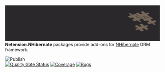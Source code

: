 ![nuget-template](https://github.com/Netension/nuget-template/blob/develop/banner.png)
__Netension.NHibernate__ packages provide add-ons for [NHibernate](https://nhibernate.info/) ORM framework.

![Publish](https://github.com/Netension/nhibernate/workflows/Publish/badge.svg)<br/>
[![Quality Gate Status](https://sonarcloud.io/api/project_badges/measure?project=Netension_nhibernate&metric=alert_status)](https://sonarcloud.io/dashboard?id=Netension_nhibernate)
[![Coverage](https://sonarcloud.io/api/project_badges/measure?project=Netension_nhibernate&metric=coverage)](https://sonarcloud.io/dashboard?id=Netension_nhibernate)
[![Bugs](https://sonarcloud.io/api/project_badges/measure?project=Netension_nhibernate&metric=bugs)](https://sonarcloud.io/dashboard?id=Netension_nhibernate)
